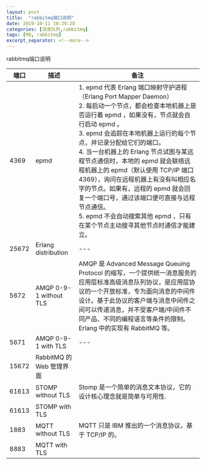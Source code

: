 ```yaml
---
layout: post
title:  "rabbitmq端口说明"
date: 2019-10-11 10:39:28
categories: [消息队列,rabbitmq]
tags: [MQ, rabbitmq]
excerpt_separator: <!--more-->
---
```

rabbitmq端口说明
<!--more-->

|端口|描述|备注|
|---|---|---|
|4369|epmd|1. epmd  代表 Erlang 端口映射守护进程（Erlang Port Mapper Daemon）<br>2. 每启动一个节点，都会检查本地机器上是否运行着 epmd ，如果没有，节点就会自行启动 epmd 。<br>3. epmd 会追踪在本地机器上运行的每个节点，并记录分配给它们的端口。<br>4. 当一台机器上的 Erlang 节点试图与某远程节点通信时，本地的 epmd 就会联络远程机器上的 epmd（默认使用 TCP/IP 端口 4369），询问在远程机器上有没有叫相应名字的节点。如果有，远程的 epmd 就会回复一个端口号，通过该端口便可直接与远程节点通信。<br>5. epmd 不会自动搜索其他 epmd ，只有在某个节点主动搜寻其他节点时通信才能建立。|
|25672|Erlang distribution|---|
|5672|AMQP 0-9-1 without TLS|AMQP 是 Advanced Message Queuing Protocol 的缩写，一个提供统一消息服务的应用层标准高级消息队列协议，是应用层协议的一个开放标准，专为面向消息的中间件设计。基于此协议的客户端与消息中间件之间可以传递消息，并不受客户端/中间件不同产品、不同的编程语言等条件的限制。Erlang 中的实现有 RabbitMQ 等。|
|5671|AMQP 0-9-1 with TLS|---|
|15672|RabbitMQ 的 Web 管理界面||
|61613|STOMP without TLS|Stomp 是一个简单的消息文本协议，它的设计核心理念就是简单与可用性.|
|61613|STOMP with TLS||
|1883|MQTT without TLS|MQTT 只是 IBM 推出的一个消息协议，基于 TCP/IP 的。|
|8883|MQTT with TLS||